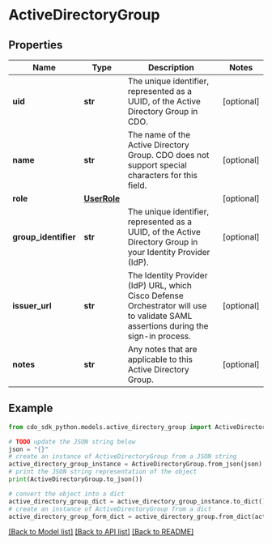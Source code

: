# ActiveDirectoryGroup


## Properties

Name | Type | Description | Notes
------------ | ------------- | ------------- | -------------
**uid** | **str** | The unique identifier, represented as a UUID, of the Active Directory Group in CDO. | [optional] 
**name** | **str** | The name of the Active Directory Group. CDO does not support special characters for this field. | [optional] 
**role** | [**UserRole**](UserRole.md) |  | [optional] 
**group_identifier** | **str** | The unique identifier, represented as a UUID, of the Active Directory Group in your Identity Provider (IdP). | [optional] 
**issuer_url** | **str** | The Identity Provider (IdP) URL, which Cisco Defense Orchestrator will use to validate SAML assertions during the sign-in process. | [optional] 
**notes** | **str** | Any notes that are applicable to this Active Directory Group. | [optional] 

## Example

```python
from cdo_sdk_python.models.active_directory_group import ActiveDirectoryGroup

# TODO update the JSON string below
json = "{}"
# create an instance of ActiveDirectoryGroup from a JSON string
active_directory_group_instance = ActiveDirectoryGroup.from_json(json)
# print the JSON string representation of the object
print(ActiveDirectoryGroup.to_json())

# convert the object into a dict
active_directory_group_dict = active_directory_group_instance.to_dict()
# create an instance of ActiveDirectoryGroup from a dict
active_directory_group_form_dict = active_directory_group.from_dict(active_directory_group_dict)
```
[[Back to Model list]](../README.md#documentation-for-models) [[Back to API list]](../README.md#documentation-for-api-endpoints) [[Back to README]](../README.md)


